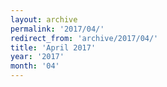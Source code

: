 ```yaml
---
layout: archive
permalink: '2017/04/'
redirect_from: 'archive/2017/04/'
title: 'April 2017'
year: '2017'
month: '04'
---
```

